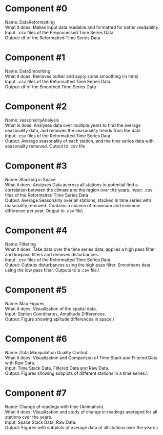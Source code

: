 # Component #0 
Name: DataReformatting\
What it does: Makes input data readable and formatted for better readability\
Input: .csv files of the Preprocessed Time Series Data\
Output: df of the Reformatted Time Series Data

# Component #1 
Name: DataSmoothing\
What it does: Removes outlier and apply some smoothing (in time)\
Input: .csv files of the Reformatted Time Series Data\
Output: df of the Smoothed Time Series Data

# Component #2
Name: seasonalityAnalysis\
What is does: Analyses data over multiple years to find the average seasonality data, and removes the seasonality trends from the data \
Input: .csv files of the Reformatted Time Series Data\
Output: Average seasonality of each station, and the time series data with seasonality removed. Output to .csv file

# Component #3
Name: Stacking in Space\
What it does: Analyses Data accross all stations to potential find a correlation between the climate and the region over the years.
Input: .csv files of the Reformatted Time Series Data\
Output: Average Seasonality over all stations, stacked in time series with reasonality removed. Contains a column of maximum and minimum difference per year. Output to .csv file\

# Component #4
Name: Filtering\
What it does: Take data over the time series data, applies a high pass filter and lowpass filters and removes disturbances.\
Input: .csv files of the Reformatted Time Series Data.\
Output: Outputs disturbances using the high pass filter. Smoothens data using the low pass filter. Outputs to a .csv file.\

# Component #5
Name: Map Figures\
What it does: Visualization of the spatial data.\
Input: Station Coordinates, Amplitude Differences.\
Output: Figure showing aplitude differences in space.\

# Component #6
Name: Data Manipulation Quality Control.\
What it does: Visualization and Comparison of Time Stack and Filtered Data with Raw Data.\
Input: Time Stack Data, Filtered Data and Raw Data.\
Output:	Figures showing subplots of different stations in a time series.\

# Component #7
Name: Change of readings with time (Animation).\
What it does: Visualization and study of change in readings averaged for all stations over the years.\
Input: Space Stack Data, Raw Data.\
Output: Figures with subplots of average data of all stations over the years.\
